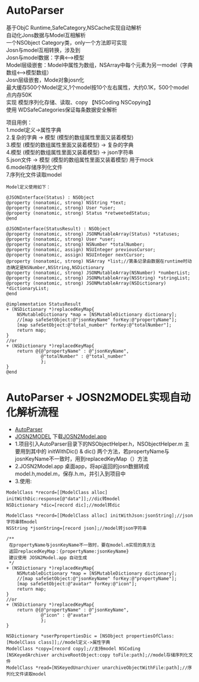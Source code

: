 # AutoParser
基于ObjC Runtime,SafeCategory,NSCache实现自动解析<br>
自动化Jons数据与Model互相解析 <br>
一个NSObject Category类，only一个方法即可实现 <br>
Josn与model互相转换，涉及到 <br>
Josn与model数据：字典<-->模型 <br>
Model层级嵌套：Model中属性为数组，NSArray中每个元素为另一model（字典数组<-->模型数组） <br>
Josn层级嵌套，Mode对象josn化 <br>
最大缓存500个Model定义,1个model按10个左右属性，大约0.1K，500个model点内存50K <br>
实现 模型序列化存储、读取、copy 【NSCoding NSCopying】 <br>
使用 WDSafeCategories保证每条数据安全解析 <br>

项目用例： <br>
1.model定义->属性字典 <br>
2.复杂的字典 -> 模型 (模型的数组属性里面又装着模型) <br>
3.模型 (模型的数组属性里面又装着模型) -> 复杂的字典 <br>
4.模型 (模型的数组属性里面又装着模型) -> json字符串 <br>
5.json文件 -> 模型 (模型的数组属性里面又装着模型)  用于mock <br>
6.model存储序列化文件 <br>
7.序列化文件读取model <br>

```
Model定义使用如下：

@JSONInterface(Status) : NSObject
@property (nonatomic, strong) NSString *text;
@property (nonatomic, strong) User *user;
@property (nonatomic, strong) Status *retweetedStatus;
@end

@JSONInterface(StatusResult) : NSObject
@property (nonatomic, strong) JSONMutableArray(Status) *statuses;
@property (nonatomic, strong) User *user;
@property (nonatomic, strong) NSNumber *totalNumber;
@property (nonatomic, assign) NSUInteger previousCursor;
@property (nonatomic, assign) NSUInteger nextCursor;
@property (nonatomic, strong) NSArray *list;//第条记录由数据在runtime时动态确定是NSNumber,NSString,NSDictionary
@property (nonatomic, strong) JSONMutableArray(NSNumber) *numberList;
@property (nonatomic, strong) JSONMutableArray(NSString) *stringList;
@property (nonatomic, strong) JSONMutableArray(NSDictionary) *dictionaryList;
@end

@implementation StatusResult
+ (NSDictionary *)replacedKeyMap{ 
    NSMutableDictionary *map = [NSMutableDictionary dictionary];
    //[map safeSetObject:@"jsonKeyName" forKey:@"propertyName"];
    [map safeSetObject:@"total_number" forKey:@"totalNumber"];
    return map;
}
//or
+ (NSDictionary *)replacedKeyMap{ 
    return @{@"propertyName" : @"jsonKeyName",
             @"totalNumber" : @"total_number"
             };
}
@end

```

AutoParser + JOSN2MODEL实现自动化解析流程
==========
* [AutoParser](https://github.com/LarryPage/AutoParser)
* [JOSN2MODEL](https://github.com/LarryPage/JOSN2Model)   下载<a href="http://adhoc.qiniudn.com/JOSN2Model.app.zip">JOSN2Model.app</a>
* 1.项目引入AutoParser目录下的NSObjectHelper.h，NSObjectHelper.m 主要用到其中的 initWithDic() & dic() 两个方法，若propertyName与josnKeyName不一致时，用到replacedKeyMap（）方法
* 2.JOSN2Model.app 桌面app，将api返回的josn数据转成model.h,model.m，保存.h.m，并引入到项目中
* 3.使用:
```
ModelClass *record=[[ModelClass alloc] initWithDic:response[@"data"]];//dic转model
NSDictionary *dic=[record dic];//model转dic

ModelClass *record=[[ModelClass alloc] initWithJson:jsonString];//json字符串转model
NSString *jsonString=[record json];//model转json字符串

/**
 在propertyName与josnKeyName不一致时，要在model.m实现的类方法
 返回replacedKeyMap：{propertyName:jsonKeyName}
 建议使用 JOSN2Model.app 自动生成
 */
+ (NSDictionary *)replacedKeyMap{ 
    NSMutableDictionary *map = [NSMutableDictionary dictionary];
    //[map safeSetObject:@"jsonKeyName" forKey:@"propertyName"];
    [map safeSetObject:@"avatar" forKey:@"icon"];
    return map;
}
//or
+ (NSDictionary *)replacedKeyMap{ 
    return @{@"propertyName" : @"jsonKeyName",
             @"icon" : @"avatar"
             };
}

NSDictionary *userPpropertiesDic = [NSObject propertiesOfClass:[ModelClass class]];//model定义->属性字典
ModelClass *copy=[record copy];//支持model NSCoding
[NSKeyedArchiver archiveRootObject:copy toFile:path];//model存储序列化文件
ModelClass *read=[NSKeyedUnarchiver unarchiveObjectWithFile:path];//序列化文件读取model
```
